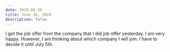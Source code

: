 ```yaml
---
date: 2019-06-26
title: June 26, 2019
description: false
---
```


I got the job offer from the company that I did job offer yesterday. I am very happy. However, I am thinking about which company I will join. I have to decide it until July 5th. 